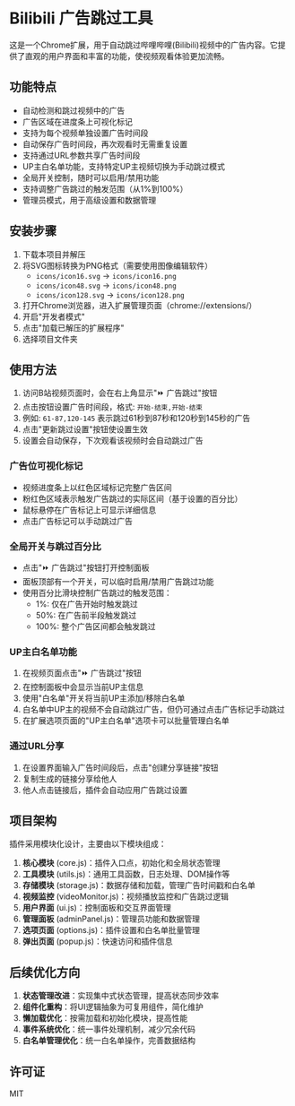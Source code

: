 # Bilibili 广告跳过工具

这是一个Chrome扩展，用于自动跳过哔哩哔哩(Bilibili)视频中的广告内容。它提供了直观的用户界面和丰富的功能，使视频观看体验更加流畅。

## 功能特点

- 自动检测和跳过视频中的广告
- 广告区域在进度条上可视化标记
- 支持为每个视频单独设置广告时间段
- 自动保存广告时间段，再次观看时无需重复设置
- 支持通过URL参数共享广告时间段
- UP主白名单功能，支持特定UP主视频切换为手动跳过模式
- 全局开关控制，随时可以启用/禁用功能
- 支持调整广告跳过的触发范围（从1%到100%）
- 管理员模式，用于高级设置和数据管理

## 安装步骤

1. 下载本项目并解压
2. 将SVG图标转换为PNG格式（需要使用图像编辑软件）
   - `icons/icon16.svg` -> `icons/icon16.png`
   - `icons/icon48.svg` -> `icons/icon48.png`
   - `icons/icon128.svg` -> `icons/icon128.png`
3. 打开Chrome浏览器，进入扩展管理页面（chrome://extensions/）
4. 开启"开发者模式"
5. 点击"加载已解压的扩展程序"
6. 选择项目文件夹

## 使用方法

1. 访问B站视频页面时，会在右上角显示"⏩ 广告跳过"按钮
2. 点击按钮设置广告时间段，格式: `开始-结束,开始-结束`
3. 例如: `61-87,120-145` 表示跳过61秒到87秒和120秒到145秒的广告
4. 点击"更新跳过设置"按钮使设置生效
5. 设置会自动保存，下次观看该视频时会自动跳过广告

### 广告位可视化标记

- 视频进度条上以红色区域标记完整广告区间
- 粉红色区域表示触发广告跳过的实际区间（基于设置的百分比）
- 鼠标悬停在广告标记上可显示详细信息
- 点击广告标记可以手动跳过广告

### 全局开关与跳过百分比

- 点击"⏩ 广告跳过"按钮打开控制面板
- 面板顶部有一个开关，可以临时启用/禁用广告跳过功能
- 使用百分比滑块控制广告跳过的触发范围：
  - 1%: 仅在广告开始时触发跳过
  - 50%: 在广告前半段触发跳过
  - 100%: 整个广告区间都会触发跳过

### UP主白名单功能

1. 在视频页面点击"⏩ 广告跳过"按钮
2. 在控制面板中会显示当前UP主信息
3. 使用"白名单"开关将当前UP主添加/移除白名单
4. 白名单中UP主的视频不会自动跳过广告，但仍可通过点击广告标记手动跳过
5. 在扩展选项页面的"UP主白名单"选项卡可以批量管理白名单

### 通过URL分享

1. 在设置界面输入广告时间段后，点击"创建分享链接"按钮
2. 复制生成的链接分享给他人
3. 他人点击链接后，插件会自动应用广告跳过设置

## 项目架构

插件采用模块化设计，主要由以下模块组成：

1. **核心模块** (core.js)：插件入口点，初始化和全局状态管理
2. **工具模块** (utils.js)：通用工具函数，日志处理、DOM操作等
3. **存储模块** (storage.js)：数据存储和加载，管理广告时间戳和白名单
4. **视频监控** (videoMonitor.js)：视频播放监控和广告跳过逻辑
5. **用户界面** (ui.js)：控制面板和交互界面管理
6. **管理面板** (adminPanel.js)：管理员功能和数据管理
7. **选项页面** (options.js)：插件设置和白名单批量管理
8. **弹出页面** (popup.js)：快速访问和插件信息

## 后续优化方向

1. **状态管理改进**：实现集中式状态管理，提高状态同步效率
2. **组件化重构**：将UI逻辑抽象为可复用组件，简化维护
3. **懒加载优化**：按需加载和初始化模块，提高性能
4. **事件系统优化**：统一事件处理机制，减少冗余代码
5. **白名单管理优化**：统一白名单操作，完善数据结构

## 许可证

MIT